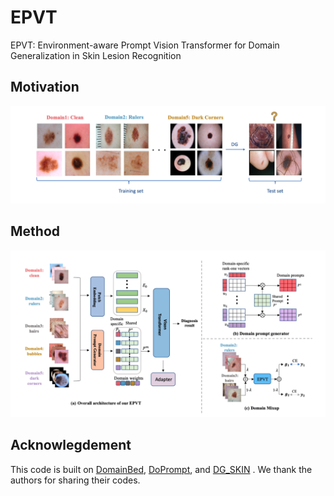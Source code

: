 # EPVT
EPVT: Environment-aware Prompt Vision Transformer for Domain Generalization in Skin Lesion Recognition
## Motivation
![alt text](image/motivation.png)
## Method
![alt text](image/method.png)




## Acknowlegdement

This code is built on [DomainBed](https://github.com/facebookresearch/DomainBed), [DoPrompt](https://github.com/zhengzangw/DoPrompt), and [DG_SKIN](https://github.com/alceubissoto/artifact-generalization-skin) . We thank the authors for sharing their codes.
